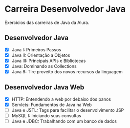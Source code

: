 # Carreira Desenvolvedor Java

Exercícios das carreiras de Java da Alura.

## Desenvolvedor Java

- [x] Java I: Primeiros Passos
- [x] Java II: Orientação a Objetos
- [x] Java III: Principais APIs e Bibliotecas
- [x] Java: Dominando as Collections
- [x] Java 8: Tire proveito dos novos recursos da linguagem

## Desenvolvedor Java Web

- [x] HTTP: Entendendo a web por debaixo dos panos
- [x] Servlets: Fundamentos de Java na Web
- [ ] Java e JSTL: Tags para facilitar o desenvolvimento JSP
- [ ] MySQL I: Iniciando suas consultas
- [ ] Java e JDBC: Trabalhando com um banco de dados
